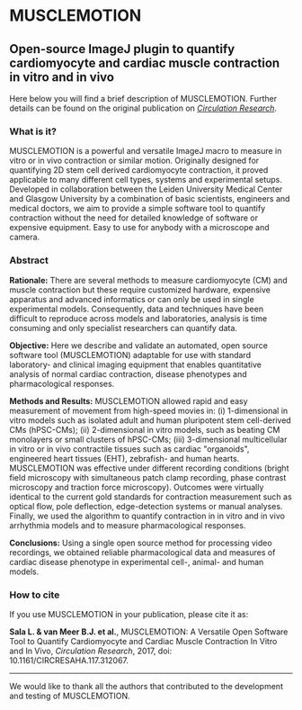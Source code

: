 # MUSCLEMOTION
## Open-source ImageJ plugin to quantify cardiomyocyte and cardiac muscle contraction in vitro and in vivo

Here below you will find a brief description of MUSCLEMOTION. Further details can be found on the original publication on [*Circulation Research*](http://circres.ahajournals.org/content/early/2017/12/26/CIRCRESAHA.117.312067).

### What is it?
MUSCLEMOTION is a powerful and versatile ImageJ macro to measure in vitro or in 
vivo contraction or similar motion. Originally designed for quantifying 2D stem 
cell derived cardiomyocyte contraction, it proved applicable to many different
cell types, systems and experimental setups. Developed in collaboration between 
the Leiden University Medical Center and Glasgow University by a combination of 
basic scientists, engineers and medical doctors, we aim to provide a simple software tool to quantify contraction without the need for detailed knowledge of software or expensive 
equipment. Easy to use for anybody with a microscope and camera. 

### Abstract

**Rationale:** There are several methods to measure cardiomyocyte (CM) and muscle contraction but these require customized hardware, expensive apparatus and advanced informatics or can only be used in single experimental models. Consequently, data and techniques have been difficult to reproduce across models and laboratories, analysis is time consuming and only specialist researchers can quantify data.

**Objective:** Here we describe and validate an automated, open source software tool (MUSCLEMOTION) adaptable for use with standard laboratory- and clinical imaging equipment that enables quantitative analysis of normal cardiac contraction, disease phenotypes and pharmacological responses.

**Methods and Results:** MUSCLEMOTION allowed rapid and easy measurement of movement from high-speed movies in: (i) 1-dimensional in vitro models such as isolated adult and human pluripotent stem cell-derived CMs (hPSC-CMs); (ii) 2-dimensional in vitro models, such as beating CM monolayers or small clusters of hPSC-CMs; (iii) 3-dimensional multicellular in vitro or in vivo contractile tissues such as cardiac "organoids", engineered heart tissues (EHT), zebrafish- and human hearts. MUSCLEMOTION was effective under different recording conditions (bright field microscopy with simultaneous patch clamp recording, phase contrast microscopy and traction force microscopy). Outcomes were virtually identical to the current gold standards for contraction measurement such as optical flow, pole deflection, edge-detection systems or manual analyses. Finally, we used the algorithm to quantify contraction in in vitro and in vivo arrhythmia models and to measure pharmacological responses.

**Conclusions:** Using a single open source method for processing video recordings, we obtained reliable pharmacological data and measures of cardiac disease phenotype in experimental cell-, animal- and human models.


### How to cite
If you use MUSCLEMOTION in your publication, please cite it as: 

**Sala L. & van Meer B.J. et al.**, MUSCLEMOTION: A Versatile Open Software Tool to Quantify Cardiomyocyte and Cardiac Muscle Contraction In Vitro and In Vivo, *Circulation Research*, 2017, doi: 10.1161/CIRCRESAHA.117.312067. 

---

We would like to thank all the authors that contributed to the development and testing of MUSCLEMOTION.
